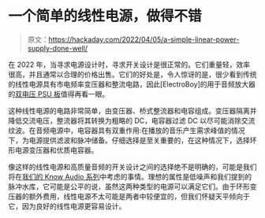 # 一个简单的线性电源，做得不错

> 原文：<https://hackaday.com/2022/04/05/a-simple-linear-power-supply-done-well/>

在 2022 年，当寻求电源设计时，寻求开关设计是很正常的。它们重量轻，效率很高，并且通常以合理的价格出售。它们的好处是，令人惊讶的是，很少看到传统的线性电源具有市电频率变压器和整流电路，因此[ElectroBoy]的用于音频放大器的[双电压 PSU 板](https://hackaday.io/project/184651-high-power-rectifier-and-filter-for-amplifiers)值得再看一眼。

这种线性电源的电路非常简单，由变压器、桥式整流器和电容组成。变压器隔离并降低交流电压，整流器将其转换为粗略的 DC，电容器过滤 DC 以尽可能消除交流纹波。在音频电源中，电容器具有双重作用:在播放的音乐产生需求峰值的情况下，为电源提供滤波和脉冲储备。仔细选择是至关重要的，在这种情况下，选择环形电源变压器和优质电容器。

像这样的线性电源和高质量音频的开关设计之间的选择绝不是明确的，可能是我们将在[我们的 Know Audio 系列](https://hackaday.com/2021/06/02/know-audio-start-at-the-very-beginning/)中考虑的事情。理想的属性是低噪声和我们提到的脉冲水库，它可能是公平的说，虽然这两种类型的电源可以满足它们。由于环形变压器的额外费用，线性电源不太可能是两者中较便宜的，但我们怀疑天平倾向于它，因为良好的线性电源更容易设计。